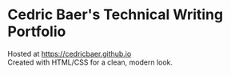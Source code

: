 # Cedric Baer's Technical Writing Portfolio

Hosted at https://cedricbaer.github.io  
Created with HTML/CSS for a clean, modern look.
